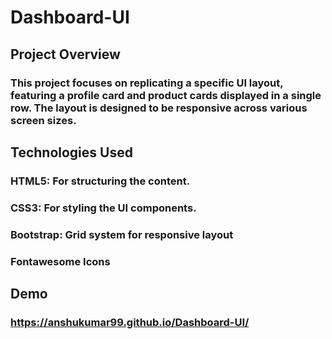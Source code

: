 # Dashboard-UI
## Project Overview
### This project focuses on replicating a specific UI layout, featuring a profile card and product cards displayed in a single row. The layout is designed to be responsive across various screen sizes.

## Technologies Used
### HTML5: For structuring the content.
### CSS3: For styling the UI components.
### Bootstrap: Grid system for responsive layout
### Fontawesome Icons

## Demo
### https://anshukumar99.github.io/Dashboard-UI/
